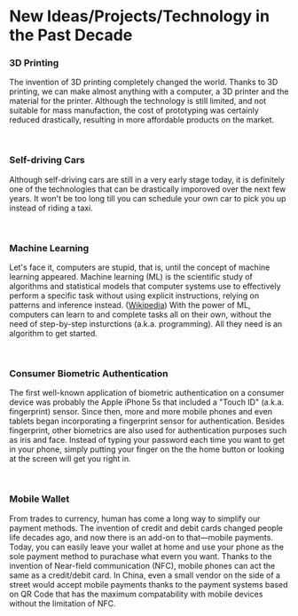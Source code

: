# New Ideas/Projects/Technology in the Past Decade

### 3D Printing

The invention of 3D printing completely changed the world. Thanks to 3D printing, we can make almost anything with a computer, a 3D printer and the material for the printer. Although the technology is still limited, and not suitable for mass manufaction, the cost of prototyping was certainly reduced drastically, resulting in more affordable products on the market. 

<br>

### Self-driving Cars

Although self-driving cars are still in a very early stage today, it is definitely one of the technologies that can be drastically imporoved over the next few years. It won't be too long till you can schedule your own car to pick you up instead of riding a taxi. 

<br>

### Machine Learning

Let's face it, computers are stupid, that is, until the concept of machine learning appeared. Machine learning (ML) is the scientific study of algorithms and statistical models that computer systems use to effectively perform a specific task without using explicit instructions, relying on patterns and inference instead. ([Wikipedia](https://en.wikipedia.org/wiki/Machine_learning)) With the power of ML, computers can learn to and complete tasks all on their own, without the need of step-by-step insturctions (a.k.a. programming). All they need is an algorithm to get started. 

<br>

### Consumer Biometric Authentication

The first well-known application of biometric authentication on a consumer device was probably the Apple iPhone 5s that included a "Touch ID" (a.k.a. fingerprint) sensor. Since then, more and more mobile phones and even tablets began incorporating a fingerprint sensor for authentication. Besides fingerprint, other biometrics are also used for authentication purposes such as iris and face. Instead of typing your password each time you want to get in your phone, simply putting your finger on the the home button or looking at the screen will get you right in. 

<br>

### Mobile Wallet

From trades to currency, human has come a long way to simplify our payment methods. The invention of credit and debit cards changed people life decades ago, and now there is an add-on to that—mobile payments. Today, you can easily leave your wallet at home and use your phone as the sole payment method to purachase what evern you want. Thanks to the invention of Near-field communication (NFC), mobile phones can act the same as a credit/debit card. In China, even a small vendor on the side of a street would accept mobile payments thanks to the payment systems based on QR Code that has the maximum compatability with mobile devices without the limitation of NFC. 

